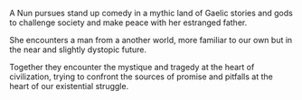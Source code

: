 A Nun pursues stand up comedy in a mythic land of Gaelic stories and gods to challenge society and make peace with her estranged father. 

She encounters a man from a another world, more familiar to our own but in the near and slightly dystopic future. 

Together they encounter the mystique and tragedy at the heart of civilization, trying to confront the sources of promise and pitfalls at the heart of our existential struggle. 